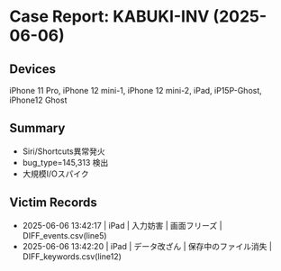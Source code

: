 # Case Report: KABUKI-INV (2025-06-06)

## Devices
iPhone 11 Pro, iPhone 12 mini-1, iPhone 12 mini-2, iPad, iP15P-Ghost, iPhone12 Ghost

## Summary
- Siri/Shortcuts異常発火
- bug_type=145,313 検出
- 大規模I/Oスパイク

## Victim Records
- 2025-06-06 13:42:17 | iPad | 入力妨害 | 画面フリーズ | DIFF_events.csv(line5)
- 2025-06-06 13:42:20 | iPad | データ改ざん | 保存中のファイル消失 | DIFF_keywords.csv(line12)
